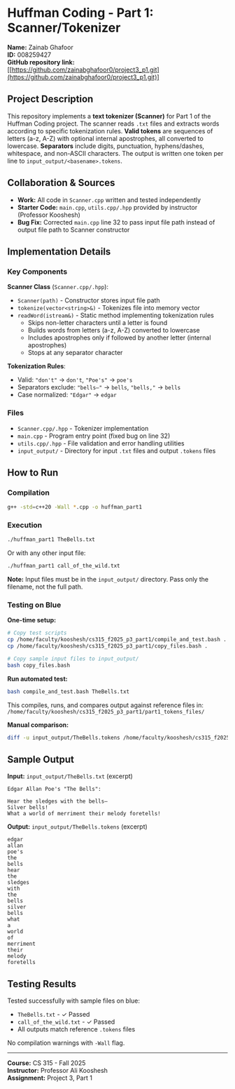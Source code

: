 # Huffman Coding - Part 1: Scanner/Tokenizer

**Name:** Zainab Ghafoor  
**ID:** 008259427  
**GitHub repository link:** [[https://github.com/zainabghafoor0/project3_p1.git](https://github.com/zainabghafoor0/project3_p1.git)]

## Project Description

This repository implements a **text tokenizer (Scanner)** for Part 1 of the Huffman Coding project. The scanner reads `.txt` files and extracts words according to specific tokenization rules. **Valid tokens** are sequences of letters (a-z, A-Z) with optional internal apostrophes, all converted to lowercase. **Separators** include digits, punctuation, hyphens/dashes, whitespace, and non-ASCII characters. The output is written one token per line to `input_output/<basename>.tokens`.

## Collaboration & Sources

* **Work:** All code in `Scanner.cpp` written and tested independently
* **Starter Code:** `main.cpp`, `utils.cpp/.hpp` provided by instructor (Professor Kooshesh)
* **Bug Fix:** Corrected `main.cpp` line 32 to pass input file path instead of output file path to Scanner constructor

## Implementation Details

### Key Components

**Scanner Class** (`Scanner.cpp/.hpp`):
- `Scanner(path)` - Constructor stores input file path
- `tokenize(vector<string>&)` - Tokenizes file into memory vector
- `readWord(istream&)` - Static method implementing tokenization rules
  - Skips non-letter characters until a letter is found
  - Builds words from letters (a-z, A-Z) converted to lowercase
  - Includes apostrophes only if followed by another letter (internal apostrophes)
  - Stops at any separator character

**Tokenization Rules**:
- Valid: `"don't"` → `don't`, `"Poe's"` → `poe's`
- Separators exclude: `"bells—"` → `bells`, `"bells,"` → `bells`
- Case normalized: `"Edgar"` → `edgar`

### Files
- `Scanner.cpp/.hpp` - Tokenizer implementation
- `main.cpp` - Program entry point (fixed bug on line 32)
- `utils.cpp/.hpp` - File validation and error handling utilities
- `input_output/` - Directory for input `.txt` files and output `.tokens` files

## How to Run

### Compilation

```bash
g++ -std=c++20 -Wall *.cpp -o huffman_part1
```

### Execution

```bash
./huffman_part1 TheBells.txt
```

Or with any other input file:

```bash
./huffman_part1 call_of_the_wild.txt
```

**Note:** Input files must be in the `input_output/` directory. Pass only the filename, not the full path.

### Testing on Blue

**One-time setup:**

```bash
# Copy test scripts
cp /home/faculty/kooshesh/cs315_f2025_p3_part1/compile_and_test.bash .
cp /home/faculty/kooshesh/cs315_f2025_p3_part1/copy_files.bash .

# Copy sample input files to input_output/
bash copy_files.bash
```

**Run automated test:**

```bash
bash compile_and_test.bash TheBells.txt
```

This compiles, runs, and compares output against reference files in:  
`/home/faculty/kooshesh/cs315_f2025_p3_part1/part1_tokens_files/`

**Manual comparison:**

```bash
diff -u input_output/TheBells.tokens /home/faculty/kooshesh/cs315_f2025_p3_part1/part1_tokens_files/TheBells.tokens
```

## Sample Output

**Input:** `input_output/TheBells.txt` (excerpt)
```
Edgar Allan Poe's "The Bells":

Hear the sledges with the bells—
Silver bells!
What a world of merriment their melody foretells!
```

**Output:** `input_output/TheBells.tokens` (excerpt)
```
edgar
allan
poe's
the
bells
hear
the
sledges
with
the
bells
silver
bells
what
a
world
of
merriment
their
melody
foretells
```

## Testing Results

Tested successfully with sample files on blue:
- `TheBells.txt` - ✓ Passed
- `call_of_the_wild.txt` - ✓ Passed
- All outputs match reference `.tokens` files

No compilation warnings with `-Wall` flag.

---

**Course:** CS 315 - Fall 2025  
**Instructor:** Professor Ali Kooshesh  
**Assignment:** Project 3, Part 1
